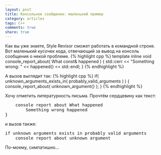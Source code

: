 ```yaml
---
layout: post
title: Консольное сообщение: маленький пример
category: articles
tags: C++
comments: true
share: true
---
```

Как вы уже знаете, Style Revisor сможет работать в командной строке. Вот маленький кусочек кода, отвечающий за вывод на консоль сообщения о некой проблеме.
{% highlight cpp %}
template <typename What>
inline void console_report_about( What const& happened ) {
    std::cerr << "Something wrong: " << happened() << std::endl;
}
{% endhighlight %}

А вызов выглядит так:
{% highlight cpp %}
if( unknown_arguments_exists_in( probably_valid_arguments ) ) {
    console_report_about( unknown_argument{} );
}
{% endhighlight %}

Хочу отметить литературность письма. Прочтём сердцевину как текст:
<pre>
    console report about What happened
        Something wrong happened 
}
</pre>и вызов также:
<pre>
if unknown arguments exists in probably valid arguments
    console report about unknown argument
</pre>

По-моему, симпатишно...
